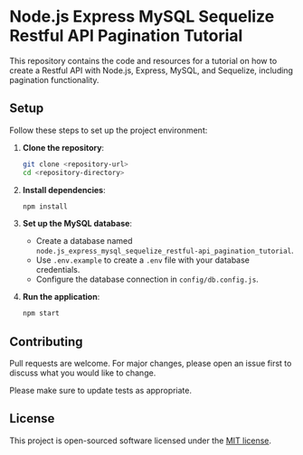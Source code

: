 # Node.js Express MySQL Sequelize Restful API Pagination Tutorial

This repository contains the code and resources for a tutorial on how to create a Restful API with Node.js, Express, MySQL, and Sequelize, including pagination functionality.

## Setup

Follow these steps to set up the project environment:

1. **Clone the repository**:

   ```bash
   git clone <repository-url>
   cd <repository-directory>
   ```

2. **Install dependencies**:

   ```bash
   npm install
   ```

3. **Set up the MySQL database**:

   - Create a database named `node.js_express_mysql_sequelize_restful-api_pagination_tutorial`.
   - Use `.env.example` to create a `.env` file with your database credentials.
   - Configure the database connection in `config/db.config.js`.

4. **Run the application**:

   ```bash
   npm start
   ```

## Contributing

Pull requests are welcome. For major changes, please open an issue first
to discuss what you would like to change.

Please make sure to update tests as appropriate.

## License

This project is open-sourced software licensed under the [MIT license](https://opensource.org/licenses/MIT).
